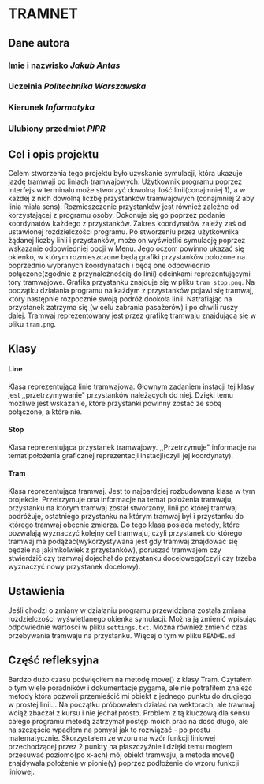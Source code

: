 # TRAMNET

## Dane autora

### Imie i nazwisko *Jakub Antas*
### Uczelnia *Politechnika Warszawska*
### Kierunek *Informatyka*
### Ulubiony przedmiot *PIPR*

## Cel i opis projektu


Celem stworzenia tego projektu było uzyskanie symulacji, która ukazuje jazdę tramwaji po liniach tramwajowych. Użytkownik programu poprzez interfejs w terminalu może stworzyć dowolną ilość linii(conajmniej 1), a w każdej z nich dowolną liczbę przystanków tramwajowych (conajmniej 2 aby linia miała sens). Rozmieszczenie przystanków jest również zależne od korzystającej z programu osoby. Dokonuje się go poprzez podanie koordynatów każdego z przystanków. Zakres koordynatów zależy zaś od ustawionej rozdzielczości programu. Po stworzeniu przez użytkownika żądanej liczby linii i przystanków, może on wyświetlić symulację poprzez wskazanie odpowiedniej opcji w Menu. Jego oczom powinno ukazać się okienko, w którym rozmieszczone będą grafiki przystanków położone na poprzednio wybranych koordynatach i będą one odpowiednio połączone(zgodnie z przynależnością do linii) odcinkami reprezentującymi tory tramwajowe. Grafika przystanku znajduje się w pliku `tram_stop.png`. Na początku działania programu na każdym z przystanków pojawi się tramwaj, który następnie rozpocznie swoją podróż dookoła linii. Natrafiąjąc na przystanek zatrzyma się (w celu zabrania pasażerów) i po chwili ruszy dalej. Tramwaj reprezentowany jest przez grafikę tramwaju znajdującą się w pliku `tram.png`.

## Klasy

#### Line

Klasa reprezentująca linie tramwajową. Głownym zadaniem instacji tej klasy jest ,,przetrzymywanie" przystanków należących do niej. Dzięki temu możliwe jest wskazanie, które przystanki powinny zostać ze sobą połączone, a które nie.

#### Stop

Klasa reprezentująca przystanek tramwajowy. ,,Przetrzymuje" informacje na temat położenia graficznej reprezentacji instacji(czyli jej koordynaty).


#### Tram

Klasa reprezentująca tramwaj. Jest to najbardziej rozbudowana klasa w tym projekcie. Przetrzymuje ona informacje na temat położenia tramwaju, przystanku na którym tramwaj został stworzony, linii po której tramwaj podróżuje, ostatniego przystanku na którym tramwaj był i przystanku do którego tramwaj obecnie zmierza. Do tego klasa posiada metody, które pozwalają wyznaczyć kolejny cel tramwaju, czyli przystanek do którego tramwaj ma podążać(wykorzystywana jest gdy tramwaj znajdować się będzie na jakimkolwiek z przystanków), poruszać tramwajem czy stwierdzić czy tramwaj dojechał do przystanku docelowego(czyli czy trzeba wyznaczyć nowy przystanek docelowy).

## Ustawienia

Jeśli chodzi o zmiany w działaniu programu przewidziana została zmiana rozdzielczości wyświetlanego okienka symulacji. Można ją zmienić wpisując odpowiednie wartości w pliku `settings.txt`. Można również zmienić czas przebywania tramwaju na przystanku. Więcej o tym w pliku `README.md`.

## Część refleksyjna

Bardzo dużo czasu poświęciłem na metodę move() z klasy Tram. Czytałem o tym wiele poradników i dokumentacje pygame, ale nie potrafiłem znaleźć metody która pozwoli przemieścić mi obiekt z jednego punktu do drugiego w prostej linii... Na początku próbowałem działać na wektorach, ale trawmaj wciąż zbaczał z kursu i nie jechał prosto. Problem z tą kluczową dla sensu całego programu metodą zatrzymał postęp moich prac na dość długo, ale na szczęście wpadłem na pomysł jak to rozwiązać - po prostu matematycznie. Skorzystałem ze wzoru na wzór funkcji liniowej przechodzącej przez 2 punkty na płaszczyźnie i dzięki temu mogłem przesuwać poziomo(po x-ach) mój obiekt tramwaju, a metoda move() znajdywała położenie w pionie(y) poprzez podłożenie do wzoru funkcji liniowej.